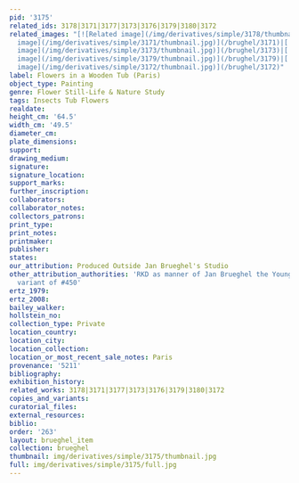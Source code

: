 ```yaml
---
pid: '3175'
related_ids: 3178|3171|3177|3173|3176|3179|3180|3172
related_images: "[![Related image](/img/derivatives/simple/3178/thumbnail.jpg)](/brughel/3178)|[![Related
  image](/img/derivatives/simple/3171/thumbnail.jpg)](/brughel/3171)|[![Related image](/img/derivatives/simple/3177/thumbnail.jpg)](/brughel/3177)|[![Related
  image](/img/derivatives/simple/3173/thumbnail.jpg)](/brughel/3173)|[![Related image](/img/derivatives/simple/3176/thumbnail.jpg)](/brughel/3176)|[![Related
  image](/img/derivatives/simple/3179/thumbnail.jpg)](/brughel/3179)|[![Related image](/img/derivatives/simple/3180/thumbnail.jpg)](/brughel/3180)|[![Related
  image](/img/derivatives/simple/3172/thumbnail.jpg)](/brughel/3172)"
label: Flowers in a Wooden Tub (Paris)
object_type: Painting
genre: Flower Still-Life & Nature Study
tags: Insects Tub Flowers
realdate: 
height_cm: '64.5'
width_cm: '49.5'
diameter_cm: 
plate_dimensions: 
support: 
drawing_medium: 
signature: 
signature_location: 
support_marks: 
further_inscription: 
collaborators: 
collaborator_notes: 
collectors_patrons: 
print_type: 
print_notes: 
printmaker: 
publisher: 
states: 
our_attribution: Produced Outside Jan Brueghel's Studio
other_attribution_authorities: 'RKD as manner of Jan Brueghel the Younger, Ertz 2008-10,
  variant of #450'
ertz_1979: 
ertz_2008: 
bailey_walker: 
hollstein_no: 
collection_type: Private
location_country: 
location_city: 
location_collection: 
location_or_most_recent_sale_notes: Paris
provenance: '5211'
bibliography: 
exhibition_history: 
related_works: 3178|3171|3177|3173|3176|3179|3180|3172
copies_and_variants: 
curatorial_files: 
external_resources: 
biblio: 
order: '263'
layout: brueghel_item
collection: brueghel
thumbnail: img/derivatives/simple/3175/thumbnail.jpg
full: img/derivatives/simple/3175/full.jpg
---
```

